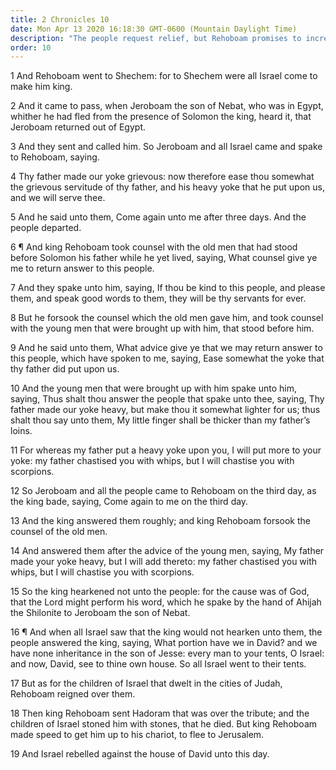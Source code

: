 ```yaml
---
title: 2 Chronicles 10
date: Mon Apr 13 2020 16:18:30 GMT-0600 (Mountain Daylight Time)
description: "The people request relief, but Rehoboam promises to increase the burdens upon the people—Israel rebels and the kingdom is divided."
order: 10
---
```


1 And Rehoboam went to Shechem: for to Shechem were all Israel come to make him king.

2 And it came to pass, when Jeroboam the son of Nebat, who was in Egypt, whither he had fled from the presence of Solomon the king, heard it, that Jeroboam returned out of Egypt.

3 And they sent and called him. So Jeroboam and all Israel came and spake to Rehoboam, saying.

4 Thy father made our yoke grievous: now therefore ease thou somewhat the grievous servitude of thy father, and his heavy yoke that he put upon us, and we will serve thee.

5 And he said unto them, Come again unto me after three days. And the people departed.

6 ¶ And king Rehoboam took counsel with the old men that had stood before Solomon his father while he yet lived, saying, What counsel give ye me to return answer to this people.

7 And they spake unto him, saying, If thou be kind to this people, and please them, and speak good words to them, they will be thy servants for ever.

8 But he forsook the counsel which the old men gave him, and took counsel with the young men that were brought up with him, that stood before him.

9 And he said unto them, What advice give ye that we may return answer to this people, which have spoken to me, saying, Ease somewhat the yoke that thy father did put upon us.

10 And the young men that were brought up with him spake unto him, saying, Thus shalt thou answer the people that spake unto thee, saying, Thy father made our yoke heavy, but make thou it somewhat lighter for us; thus shalt thou say unto them, My little finger shall be thicker than my father’s loins.

11 For whereas my father put a heavy yoke upon you, I will put more to your yoke: my father chastised you with whips, but I will chastise you with scorpions.

12 So Jeroboam and all the people came to Rehoboam on the third day, as the king bade, saying, Come again to me on the third day.

13 And the king answered them roughly; and king Rehoboam forsook the counsel of the old men.

14 And answered them after the advice of the young men, saying, My father made your yoke heavy, but I will add thereto: my father chastised you with whips, but I will chastise you with scorpions.

15 So the king hearkened not unto the people: for the cause was of God, that the Lord might perform his word, which he spake by the hand of Ahijah the Shilonite to Jeroboam the son of Nebat.

16 ¶ And when all Israel saw that the king would not hearken unto them, the people answered the king, saying, What portion have we in David? and we have none inheritance in the son of Jesse: every man to your tents, O Israel: and now, David, see to thine own house. So all Israel went to their tents.

17 But as for the children of Israel that dwelt in the cities of Judah, Rehoboam reigned over them.

18 Then king Rehoboam sent Hadoram that was over the tribute; and the children of Israel stoned him with stones, that he died. But king Rehoboam made speed to get him up to his chariot, to flee to Jerusalem.

19 And Israel rebelled against the house of David unto this day.
